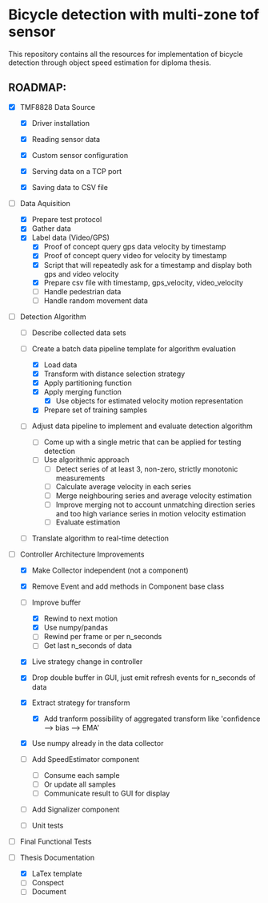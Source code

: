 # Bicycle detection with multi-zone tof sensor

This repository contains all the resources for implementation of bicycle detection through object speed estimation for diploma thesis.


## ROADMAP:


- [x] TMF8828 Data Source
    - [x] Driver installation
    - [x] Reading sensor data
    - [x] Custom sensor configuration
    - [x] Serving data on a TCP port
    - [x] Saving data to CSV file


- [ ] Data Aquisition
    - [x] Prepare test protocol
    - [x] Gather data
    - [x] Label data (Video/GPS)
        - [x] Proof of concept query gps data velocity by timestamp
        - [x] Proof of concept query video for velocity by timestamp
        - [x] Script that will repeatedly ask for a timestamp and display both gps and video velocity
        - [x] Prepare csv file with timestamp, gps_velocity, video_velocity
        - [ ] Handle pedestrian data
        - [ ] Handle random movement data

- [ ] Detection Algorithm
    - [ ] Describe collected data sets
    - [ ] Create a batch data pipeline template for algorithm evaluation
        - [x] Load data
        - [x] Transform with distance selection strategy
        - [x] Apply partitioning function
        - [x] Apply merging function
            - [x] Use objects for estimated velocity motion representation
        - [x] Prepare set of training samples
    - [ ] Adjust data pipeline to implement and evaluate detection algorithm
        - [ ] Come up with a single metric that can be applied for testing detection
        - [ ] Use algorithmic approach
            - [ ] Detect series of at least 3, non-zero, strictly monotonic measurements
            - [ ] Calculate average velocity in each series
            - [ ] Merge neighbouring series and average velocity estimation
            - [ ] Improve merging not to account unmatching direction series and too high variance series in motion velocity estimation
            - [ ] Evaluate estimation
    - [ ] Translate algorithm to real-time detection


- [ ] Controller Architecture Improvements
    - [x] Make Collector independent (not a component)
    - [x] Remove Event and add methods in Component base class
    - [ ] Improve buffer
        - [x] Rewind to next motion
        - [x] Use numpy/pandas
        - [ ] Rewind per frame or per n_seconds
        - [ ] Get last n_seconds of data
    - [x] Live strategy change in controller
    - [x] Drop double buffer in GUI, just emit refresh events for n_seconds of data
    - [x] Extract strategy for transform
        - [x] Add tranform possibility of aggregated transform like 'confidence --> bias --> EMA'
    - [x] Use numpy already in the data collector
    - [ ] Add SpeedEstimator component
        - [ ] Consume each sample
        - [ ] Or update all samples
        - [ ] Communicate result to GUI for display
    - [ ] Add Signalizer component
    - [ ] Unit tests


- [ ] Final Functional Tests


- [ ] Thesis Documentation
    - [x] LaTex template
    - [ ] Conspect
    - [ ] Document
